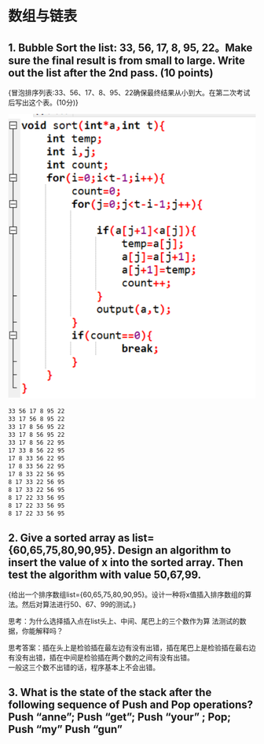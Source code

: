 # 数组与链表  
## 1. Bubble Sort the list: 33, 56, 17, 8, 95, 22。Make sure the final result is from small to large. Write out the list after the 2nd pass. (10 points)   
{冒泡排序列表:33、56、17、8、95、22确保最终结果从小到大。在第二次考试后写出这个表。(10分)}   

![c实现](images/QQ20181206093744.png)

    33 56 17 8 95 22  
    33 17 56 8 95 22  
    33 17 8 56 95 22  
    33 17 8 56 95 22  
    33 17 8 56 22 95  
    17 33 8 56 22 95  
    17 8 33 56 22 95  
    17 8 33 56 22 95  
    17 8 33 22 56 95  
    8 17 33 22 56 95  
    8 17 33 22 56 95   
    8 17 22 33 56 95  
    8 17 22 33 56 95  
    8 17 22 33 56 95  

## 2. Give a sorted array as list={60,65,75,80,90,95}. Design an algorithm to insert the value of x into the sorted array. Then test the algorithm with value 50,67,99.  
{给出一个排序数组list={60,65,75,80,90,95}。设计一种将x值插入排序数组的算法。然后对算法进行50、67、99的测试。}    

 思考：为什么选择插入点在list头上、中间、尾巴上的三个数作为算 法测试的数据，你能解释吗？  

 思考答案：插在头上是检验插在最左边有没有出错，插在尾巴上是检验插在最右边有没有出错，插在中间是检验插在两个数的之间有没有出错。  
 一般这三个数不出错的话，程序基本上不会出错。  

## 3. What is the state of the stack after the following sequence of Push and Pop operations? Push “anne”; Push “get”; Push “your” ; Pop; Push “my” Push “gun”   
